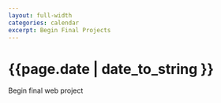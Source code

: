 ```yaml
---
layout: full-width
categories: calendar
excerpt: Begin Final Projects
---
```

# {{page.date | date_to_string }} #

Begin final web project
